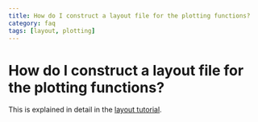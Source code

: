 ```yaml
---
title: How do I construct a layout file for the plotting functions?
category: faq
tags: [layout, plotting]
---
```


# How do I construct a layout file for the plotting functions?

This is explained in detail in the [layout tutorial](/tutorial/layout).
